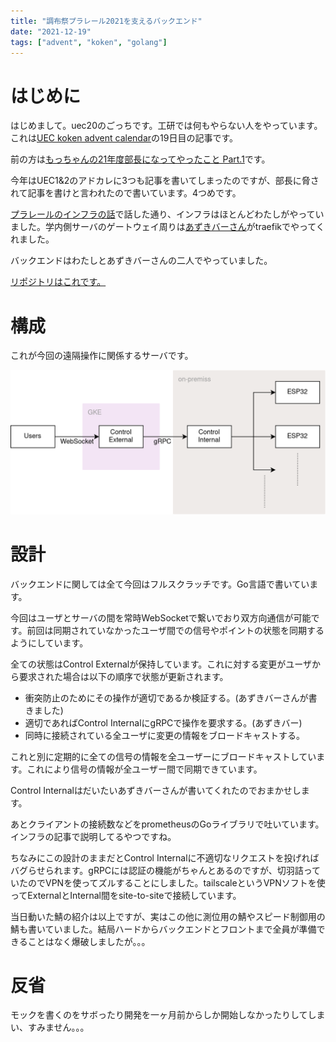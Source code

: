 ```yaml
---
title: "調布祭プラレール2021を支えるバックエンド"
date: "2021-12-19"
tags: ["advent", "koken", "golang"]
---
```


# はじめに

はじめまして。uec20のごっちです。工研では何もやらない人をやっています。これは[UEC koken advent calendar](https://adventar.org/calendars/6604)の19日目の記事です。

前の方は[もっちゃんの21年度部長になってやったこと Part.1](https://sakuramochi708.github.io/Ran-syama/koken/boss-task-1/index.html)です。

今年はUEC1&2のアドカレに3つも記事を書いてしまったのですが、部長に脅されて記事を書けと言われたので書いています。4つめです。

[プラレールのインフラの話](https://gotti.dev/post/chofufes2021/)で話した通り、インフラはほとんどわたしがやっていました。学内側サーバのゲートウェイ周りは[あずきバーさん](https://twitter.com/azukibar_D)がtraefikでやってくれました。

バックエンドはわたしとあずきバーさんの二人でやっていました。

[リポジトリはこれです。](https://github.com/ueckoken/plarail2021-soft)

# 構成

これが今回の遠隔操作に関係するサーバです。

![構成](./plarail-net.png)


# 設計

バックエンドに関しては全て今回はフルスクラッチです。Go言語で書いています。

今回はユーザとサーバの間を常時WebSocketで繋いでおり双方向通信が可能です。前回は同期されていなかったユーザ間での信号やポイントの状態を同期するようにしています。

全ての状態はControl Externalが保持しています。これに対する変更がユーザから要求された場合は以下の順序で状態が更新されます。
- 衝突防止のためにその操作が適切であるか検証する。(あずきバーさんが書きました)
- 適切であればControl InternalにgRPCで操作を要求する。(あずきバー)
- 同時に接続されている全ユーザに変更の情報をブロードキャストする。

これと別に定期的に全ての信号の情報を全ユーザーにブロードキャストしています。これにより信号の情報が全ユーザー間で同期できています。

Control Internalはだいたいあずきバーさんが書いてくれたのでおまかせします。

あとクライアントの接続数などをprometheusのGoライブラリで吐いています。インフラの記事で説明してるやつですね。

ちなみにこの設計のままだとControl Internalに不適切なリクエストを投げればバグらせられます。gRPCには認証の機能がちゃんとあるのですが、切羽詰っていたのでVPNを使ってズルすることにしました。tailscaleというVPNソフトを使ってExternalとInternal間をsite-to-siteで接続しています。

当日動いた鯖の紹介は以上ですが、実はこの他に測位用の鯖やスピード制御用の鯖も書いていました。結局ハードからバックエンドとフロントまで全員が準備できることはなく爆破しましたが。。。

# 反省

モックを書くのをサボったり開発を一ヶ月前からしか開始しなかったりしてしまい、すみません。。。
